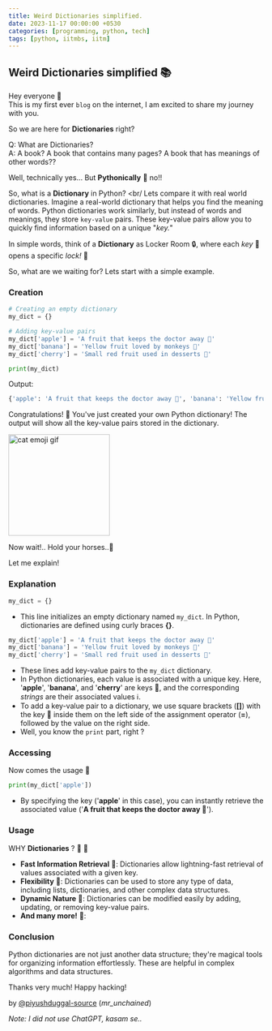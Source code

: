 ```yaml
---
title: Weird Dictionaries simplified.
date: 2023-11-17 00:00:00 +0530
categories: [programming, python, tech]
tags: [python, iitmbs, iitm]
---
```


## Weird Dictionaries simplified 📚

Hey everyone 👋 <br/>
This is my first ever `blog` on the internet, I am excited to share my journey with you.

So we are here for **Dictionaries** right?

Q: What are Dictionaries? <br/>
A: A book? A book that contains many pages? A book that has meanings of other words??

Well, technically yes... But **Pythonically** 🐍 no!!

So, what is a **Dictionary** in Python? <br/
Lets compare it with real world dictionaries. Imagine a real-world dictionary that helps you find the meaning of words. Python dictionaries work similarly, but instead of words and meanings, they store `key-value` pairs. These key-value pairs allow you to quickly find information based on a unique "_key._"

In simple words, think of a **Dictionary** as Locker Room 🔒, where each _key_ 🔑 opens a specific _lock!_ 🔐

So, what are we waiting for? Lets start with a simple example.

### Creation

```python
# Creating an empty dictionary
my_dict = {}

# Adding key-value pairs
my_dict['apple'] = 'A fruit that keeps the doctor away 🍎'
my_dict['banana'] = 'Yellow fruit loved by monkeys 🍌'
my_dict['cherry'] = 'Small red fruit used in desserts 🍒'

print(my_dict)
```

Output:

```sh
{'apple': 'A fruit that keeps the doctor away 🍎', 'banana': 'Yellow fruit loved by monkeys 🍌', 'cherry': 'Small red fruit used in desserts 🍒'}
```

Congratulations! 🎉 You've just created your own Python dictionary! The output will show all the key-value pairs stored in the dictionary.

<div>
<img height="200px" src="https://tenor.com/en-GB/view/catjam-cat-dancing-cat-music-music-cat-cute-cat-gif-23392229.gif" alt="cat emoji gif">
</div>

<!-- <div> -->
<!-- yay! <img height="25px" src="https://tenor.com/en-GB/view/wiggle-wiggles-wiggling-yee-dance-gif-17719249.gif" style="height: 20px" alt="wiggle emoji gif"> -->
<!-- </div> -->

Now wait!.. Hold your horses..🐴

Let me explain! <br/>

### Explanation

```python
my_dict = {}
```

- This line initializes an empty dictionary named `my_dict`. In Python, dictionaries are defined using curly braces **{}**.

```python
my_dict['apple'] = 'A fruit that keeps the doctor away 🍎'
my_dict['banana'] = 'Yellow fruit loved by monkeys 🍌'
my_dict['cherry'] = 'Small red fruit used in desserts 🍒'
```

- These lines add key-value pairs to the `my_dict` dictionary.
- In Python dictionaries, each value is associated with a unique key. Here, '**apple**', '**banana**', and '**cherry**' are keys 🔑, and the corresponding _strings_ are their associated values ℹ️.
- To add a key-value pair to a dictionary, we use square brackets (**[]**) with the key 🔑 inside them on the left side of the assignment operator (**=**), followed by the value on the right side.
- Well, you know the `print` part, right ?

### Accessing

Now comes the usage 🧪<br/>

```python
print(my_dict['apple'])
```

- By specifying the key ('**apple**' in this case), you can instantly retrieve the associated value ('**A fruit that keeps the doctor away 🍎**').

### Usage

WHY **Dictionaries** ? 🤔 💭

- **Fast Information Retrieval** 🔎: Dictionaries allow lightning-fast retrieval of values associated with a given key.
- **Flexibility** 🧰: Dictionaries can be used to store any type of data, including lists, dictionaries, and other complex data structures.
- **Dynamic Nature** 🌿: Dictionaries can be modified easily by adding, updating, or removing key-value pairs.
- **And many more!** 🎉:

### Conclusion

Python dictionaries are not just another data structure; they're magical tools for organizing information effortlessly. These are helpful in complex algorithms and data structures.

Thanks very much!
Happy hacking!

by [@piyushduggal-source](https://github.com/piyushduggal-source) (_mr_unchained_)

_Note: I did not use ChatGPT, kasam se.._
